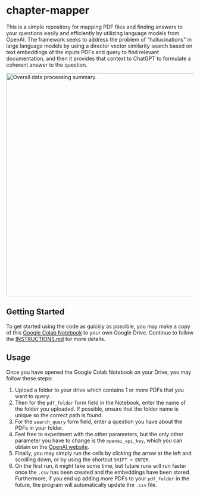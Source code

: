 # chapter-mapper

This is a simple repository for mapping PDF files and finding answers to your questions easily and efficiently by utilizing language models from OpenAI. The framework seeks to address the problem of "hallucinations" in large language models by using a director vector similarity search based on text embeddings of the inputs PDFs and query to find relevant documentation, and then it provides that context to ChatGPT to formulate a coherent answer to the question.

<img src="https://cdn.discordapp.com/attachments/1092808829592424509/1098106157840744558/image_from_clipboard.png" width="600" alt="Overall data processing summary.">

## Getting Started

To get started using the code as quickly as possible, you may make a copy of this [Google Colab Notebook](https://drive.google.com/file/d/1PeYb9Kczs9nyGlgZIxhKjcsLVMGzhkvp/view?usp=sharing) to your own Google Drive. Continue to follow the [INSTRUCTIONS.md](https://github.com/malekinho8/chapter-mapper/blob/main/INSTRUCTIONS.md) for more details. 

## Usage

Once you have opened the Google Colab Notebook on your Drive, you may follow these steps:

1. Upload a folder to your drive which contains 1 or more PDFs that you want to query. 
1. Then for the `pdf_folder` form field in the Notebook, enter the name of the folder you uploaded. If possible, ensure that the folder name is unique so the correct path is found. 
1. For the `search_query` form field, enter a question you have about the PDFs in your folder.
1. Feel free to experiment with the other parameters, but the only other parameter you have to change is the `openai_api_key`, which you can obtain on the [OpenAI website](https://www.google.com/url?sa=t&rct=j&q=&esrc=s&source=web&cd=&cad=rja&uact=8&ved=2ahUKEwi8trW-srX-AhWXF1kFHTEjBIgQFnoECBUQAQ&url=https%3A%2F%2Fplatform.openai.com%2Faccount%2Fapi-keys&usg=AOvVaw0Uus1Ol-tJ8dIGLAPRllHE).
1. Finally, you may simply run the cells by clicking the arrow at the left and scrolling down, or by using the shortcut `SHIFT + ENTER`.
1. On the first run, it might take some time, but future runs will run faster once the `.csv` has been created and the embeddings have been stored. Furthermore, if you end up adding more PDFs to your `pdf_folder` in the future, the program will automatically update the `.csv` file.
